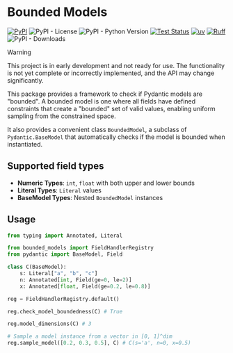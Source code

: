 # Bounded Models

[![PyPI](https://img.shields.io/pypi/v/bounded-models)](https://pypi.org/project/bounded-models/)
![PyPI - License](https://img.shields.io/pypi/l/bounded-models)
![PyPI - Python Version](https://img.shields.io/pypi/pyversions/bounded-models)
[![Test Status](https://github.com/shunichironomura/bounded-models/actions/workflows/ci.yaml/badge.svg)](https://github.com/shunichironomura/bounded-models/actions)
[![uv](https://img.shields.io/endpoint?url=https://raw.githubusercontent.com/astral-sh/uv/main/assets/badge/v0.json)](https://github.com/astral-sh/uv)
[![Ruff](https://img.shields.io/endpoint?url=https://raw.githubusercontent.com/astral-sh/ruff/main/assets/badge/v2.json)](https://github.com/astral-sh/ruff)
![PyPI - Downloads](https://img.shields.io/pypi/dm/bounded-models)

> [!WARNING]
> This project is in early development and not ready for use.
> The functionality is not yet complete or incorrectly implemented, and the API may change significantly.

This package provides a framework to check if Pydantic models are "bounded". A bounded model is one where all fields have defined constraints that create a "bounded" set of valid values, enabling uniform sampling from the constrained space.

It also provides a convenient class `BoundedModel`, a subclass of `Pydantic.BaseModel` that automatically checks if the model is bounded when instantiated.

## Supported field types

- **Numeric Types**: `int`, `float` with both upper and lower bounds
- **Literal Types**: `Literal` values
- **BaseModel Types**: Nested `BoundedModel` instances

## Usage

```python
from typing import Annotated, Literal

from bounded_models import FieldHandlerRegistry
from pydantic import BaseModel, Field

class C(BaseModel):
    s: Literal["a", "b", "c"]
    n: Annotated[int, Field(ge=0, le=2)]
    x: Annotated[float, Field(ge=0.2, le=0.8)]

reg = FieldHandlerRegistry.default()

reg.check_model_boundedness(C) # True

reg.model_dimensions(C) # 3

# Sample a model instance from a vector in [0, 1]^dim
reg.sample_model([0.2, 0.3, 0.5], C) # C(s='a', n=0, x=0.5)
```
